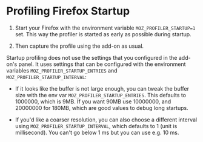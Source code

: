 # Profiling Firefox Startup

1. Start your Firefox with the environment variable `MOZ_PROFILER_STARTUP=1` set. This way the profiler is started as early as possible during startup.

2. Then capture the profile using the add-on as usual.

Startup profiling does not use the settings that you configured in the add-on's panel. It uses settings that can be configured with the environment variables `MOZ_PROFILER_STARTUP_ENTRIES` and `MOZ_PROFILER_STARTUP_INTERVAL`:

* If it looks like the buffer is not large enough, you can tweak the buffer size with the env var `MOZ_PROFILER_STARTUP_ENTRIES`. This defaults to 1000000, which is 9MB. If you want 90MB use 10000000, and 20000000 for 180MB, which are good values to debug long startups.

* If you'd like a coarser resolution, you can also choose a different interval using `MOZ_PROFILER_STARTUP_INTERVAL`, which defaults to 1 (unit is millisecond). You can't go below 1 ms but you can use e.g. 10 ms.